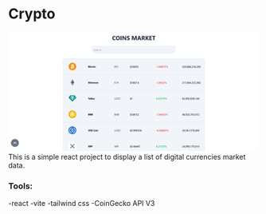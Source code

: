 # Crypto
![project screenshot](https://github.com/zeinabsyyd/Crypto/raw/89d4d77fb954e873f33e5dda4fd460ad70f14d3c/screenshots/v1.png)
This is a simple react project to display a list of digital currencies market data.

### Tools: 
-react
-vite
-tailwind css
-CoinGecko API V3
